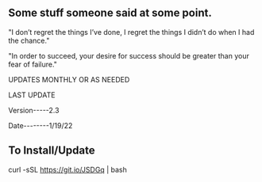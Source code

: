 ## Some stuff someone said at some point.

"I don’t regret the things I’ve done, I regret the things I didn’t do when I had the chance."

"In order to succeed, your desire for success should be greater than your fear of failure."

UPDATES MONTHLY OR AS NEEDED 

LAST UPDATE 

Version-----2.3 

Date--------1/19/22

## To Install/Update 

curl -sSL https://git.io/JSDGq | bash 
